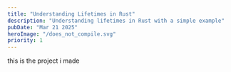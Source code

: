 ```yaml
---
title: "Understanding Lifetimes in Rust"
description: "Understanding lifetimes in Rust with a simple example"
pubDate: "Mar 21 2025"
heroImage: "/does_not_compile.svg"
priority: 1
---
```



this  is the project i made
